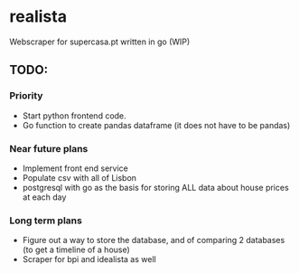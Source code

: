 # realista
Webscraper for supercasa.pt written in go (WIP)

## TODO:

### Priority

- Start python frontend code. 
- Go function to create pandas dataframe (it does not have to be pandas)


### Near future plans

- Implement front end service
- Populate csv with all of Lisbon
- postgresql with go as the basis for storing ALL data about house prices at each day

### Long term plans

- Figure out a way to store the database, and of comparing 2 databases (to get a timeline of a house)
- Scraper for bpi and idealista as well
